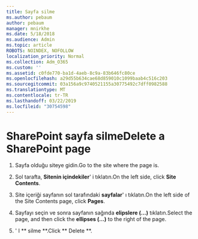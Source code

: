 ```yaml
---
title: Sayfa silme
ms.author: pebaum
author: pebaum
manager: mnirkhe
ms.date: 5/18/2018
ms.audience: Admin
ms.topic: article
ROBOTS: NOINDEX, NOFOLLOW
localization_priority: Normal
ms.collection: Adm_O365
ms.custom: ''
ms.assetid: c0fde770-ba1d-4aeb-8c9a-83b646fc80ce
ms.openlocfilehash: a29d55b634cae68d859010c1099baab4c516c203
ms.sourcegitcommit: 03a156a9c9740521155a30775492c7dff0982588
ms.translationtype: MT
ms.contentlocale: tr-TR
ms.lasthandoff: 03/22/2019
ms.locfileid: "30754598"
---
```

# <a name="delete-a-sharepoint-page"></a><span data-ttu-id="9b5fd-102">SharePoint sayfa silme</span><span class="sxs-lookup"><span data-stu-id="9b5fd-102">Delete a SharePoint page</span></span>

1. <span data-ttu-id="9b5fd-103">Sayfa olduğu siteye gidin.</span><span class="sxs-lookup"><span data-stu-id="9b5fd-103">Go to the site where the page is.</span></span>
    
2. <span data-ttu-id="9b5fd-104">Sol tarafta, **Sitenin içindekiler**' i tıklatın.</span><span class="sxs-lookup"><span data-stu-id="9b5fd-104">On the left side, click **Site Contents**.</span></span> 
    
3. <span data-ttu-id="9b5fd-105">Site içeriği sayfanın sol tarafındaki **sayfalar**' ı tıklatın.</span><span class="sxs-lookup"><span data-stu-id="9b5fd-105">On the left side of the Site Contents page, click **Pages**.</span></span> 
    
4. <span data-ttu-id="9b5fd-106">Sayfayı seçin ve sonra sayfanın sağında **elipslere (...)** tıklatın.</span><span class="sxs-lookup"><span data-stu-id="9b5fd-106">Select the page, and then click the **ellipses (...)** to the right of the page.</span></span> 
    
5. <span data-ttu-id="9b5fd-107">' I \*\* silme \*\*.</span><span class="sxs-lookup"><span data-stu-id="9b5fd-107">Click \*\* Delete \*\*.</span></span> 
    

